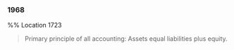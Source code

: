 ### 1968 
%% Location 1723 
> Primary principle of all accounting: Assets equal liabilities plus equity. 
